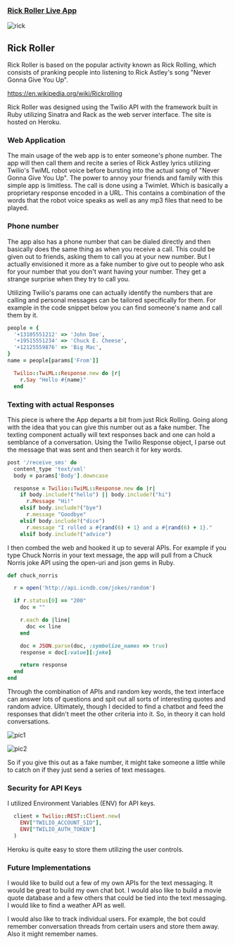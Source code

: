 

### [Rick Roller Live App][rickLive]
[rickLive]: https://rick-roller.herokuapp.com/index.html

![rick]

[rick]: ./assets/rick.png

## Rick Roller
Rick Roller is based on the popular activity known as Rick Rolling, which consists of pranking people into listening to Rick Astley's song "Never Gonna Give You Up".

https://en.wikipedia.org/wiki/Rickrolling

Rick Roller was designed using the Twilio API with the framework built in Ruby utilizing Sinatra and Rack as the web server interface.  The site is hosted on Heroku.  

### Web Application
The main usage of the web app is to enter someone's phone number.  The app will then call them and recite a series of Rick Astley lyrics utilizing Twilio's TwiML robot voice before bursting into the actual song of "Never Gonna Give You Up".  The power to annoy your friends and family with this simple app is limitless.  The call is done using a Twimlet.  Which is basically a proprietary response encoded in a URL.  This contains a combination of the words that the robot voice speaks as well as any mp3 files that need to be played.  

### Phone number
The app also has a phone number that can be dialed directly and then basically does the same thing as when you receive a call.  This could be given out to friends, asking them to call you at your new number.  But I actually envisioned it more as a fake number to give out to people who ask for your number that you don't want having your number.  They get a strange surprise when they try to call you.  

Utilizing Twilio's params one can actually identify the numbers that are calling and personal messages can be tailored specifically for them.  For example in the code snippet below you can find someone's name and call them by it.

```ruby
people = {
  '+13105551212' => 'John Doe',
  '+19515551234' => 'Chuck E. Cheese',
  '+12125559876' => 'Big Mac',
}
name = people[params['From']]

  Twilio::TwiML::Response.new do |r|
    r.Say "Hello #{name}"
  end
```

### Texting with actual Responses
This piece is where the App departs a bit from just Rick Rolling.  Going along with the idea that you can give this number out as a fake number.  The texting component actually will text responses back and one can hold a semblance of a conversation. Using the Twilio Response object, I parse out the message that was sent and then search it for key words.   

```ruby
post '/receive_sms' do
  content_type 'text/xml'
  body = params['Body'].downcase

  response = Twilio::TwiML::Response.new do |r|
    if body.include?("hello") || body.include?("hi")
      r.Message "Hi!"
    elsif body.include?("bye")
      r.message "Goodbye"
    elsif body.include?("dice")
      r.message "I rolled a #{rand(6) + 1} and a #{rand(6) + 1}."
    elsif body.include?("advice")
```

I then combed the web and hooked it up to several APIs.  For example if you type Chuck Norris in your text message, the app will pull from a Chuck Norris joke API using the open-uri and json gems in Ruby.  

```ruby
def chuck_norris

  r = open('http://api.icndb.com/jokes/random')

  if r.status[0] == "200"
    doc = ""

    r.each do |line|
      doc << line
    end

    doc = JSON.parse(doc, :symbolize_names => true)
    response = doc[:value][:joke]

    return response
  end
end
```

Through the combination of APIs and random key words, the text interface can answer lots of questions and spit out all sorts of interesting quotes and random advice.  Ultimately, though I decided to find a chatbot and feed the responses that didn't meet the other criteria into it.  So, in theory it can hold conversations.  

![pic1]

[pic1]: ./assets/image1.png

![pic2]

[pic2]: ./assets/image2.png

So if you give this out as a fake number, it might take someone a little while to catch on if they just send a series of text messages.  

### Security for API Keys
I utilized Environment Variables (ENV) for API keys.   
```ruby
  client = Twilio::REST::Client.new(
    ENV["TWILIO_ACCOUNT_SID"],
    ENV["TWILIO_AUTH_TOKEN"]
  )
```
Heroku is quite easy to store them utilizing the user controls.

### Future Implementations
I would like to build out a few of my own APIs for the text messaging.  It would be great to build my own chat bot.  I would also like to build a movie quote database and a few others that could be tied into the text messaging.  I would like to find a weather API as well.  

I would also like to track individual users.  For example, the bot could remember conversation threads from certain users and store them away.  Also it might remember names.      
